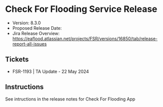 # Check For Flooding Service Release

* Version: 8.3.0
* Proposed Release Date: 
* Jira Release Overview: https://eaflood.atlassian.net/projects/FSR/versions/16850/tab/release-report-all-issues

## Tickets

* FSR-1193 | TA Update - 22 May 2024

## Instructions

See intructions in the release notes for Check For Flooding App
